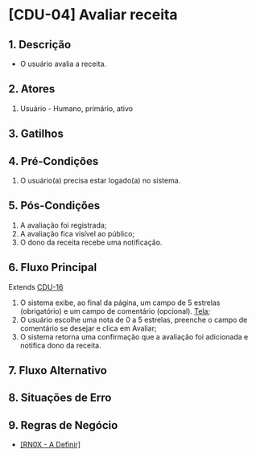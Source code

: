 # [CDU-04] Avaliar receita

## 1. Descrição
- O usuário avalia a receita.

## 2. Atores
1. Usuário - Humano, primário, ativo

## 3. Gatilhos

## 4. Pré-Condições
  1. O usuário(a) precisa estar logado(a) no sistema.

## 5. Pós-Condições
1. A avaliação foi registrada;
2. A avaliação fica visível ao público;
3. O dono da receita recebe uma notificação.

## 6. Fluxo Principal
Extends [CDU-16](https://gitlab.devops.ifrn.edu.br/tads.cnat/pdsweb/2020.1/easy-cook/-/blob/fatoracao/Doc/Analise/Casos%20de%20Uso/CDU-16-Visualizar%20Receita.md)
1. O sistema exibe, ao final da página, um campo de 5 estrelas (obrigatório) e um campo de comentário (opcional). [Tela](https://gitlab.devops.ifrn.edu.br/tads.cnat/pdsweb/2020.1/easy-cook/-/blob/master/Doc/Analise/Prototipo/Redesign%20%235/Tela%20receita%20completa.png);
2. O usuário escolhe uma nota de 0 a 5 estrelas, preenche o campo de comentário se desejar e clica em Avaliar;
3. O sistema retorna uma confirmação que a avaliação foi adicionada e notifica dono da receita.

## 7. Fluxo Alternativo

## 8. Situações de Erro

## 9. Regras de Negócio
 - [[RN0X - A Definir]](Doc/visao.md)
